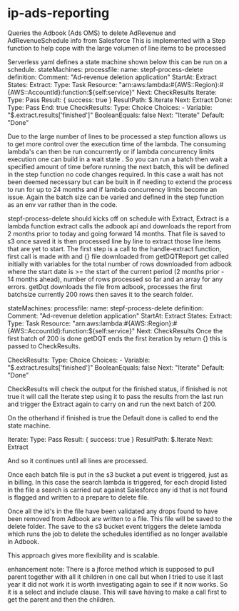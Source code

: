 # ip-ads-reporting
Queries the Adbook (Ads OMS) to delete AdRevenue and AdRevenueSchedule info from Salesforce
This is implemented with a Step function to help cope with the large volumen of line items to be processed

Serverless yaml defines a state machine shown below this can be run on a schedule.
stateMachines:
    processfile:
      name: stepf-process-delete
      definition:
        Comment: "Ad-revenue deletion application"
        StartAt: Extract
        States:
          Extract:
            Type: Task
            Resource: "arn:aws:lambda:#{AWS::Region}:#{AWS::AccountId}:function:${self:service}" 
            Next: CheckResults
          Iterate:
            Type: Pass
            Result: { success: true }
            ResultPath: $.Iterate
            Next: Extract
          Done:
            Type: Pass
            End: true  
          CheckResults: 
            Type: Choice
            Choices: 
              - Variable: "$.extract.results['finished']"
                BooleanEquals: false
                Next: "Iterate"
            Default: "Done"

Due to the large number of lines to be processed a step function allows us to get more control over the execution time of the lambda.  The consuming lambda's can then be run concurrently or if lambda concurrency limits execution one can build in a wait state .  So you can run a batch then wait a specified amount of time before running the next batch, this will be defined in the step function no code changes required.  In this case a wait has not been deemed necessary but can be built in if needing to extend the process to run for up to 24 months and if lambda concurrency limits become an issue. Again the batch size can be varied and defined in the step function as an env var rather than in the code.

stepf-process-delete should kicks off on schedule with Extract, Extract is a lambda function extract calls the adbook api and downloads the report from 2 months prior to today and going forward 14 months.  That file is saved to s3 once saved it is then processed line by line to extract those line items that are yet to start.  The first step is a call to the handle-extract function, first call is made with and {}
file downloaded from  getDQTReport get called initially with variables for the total number of rows downloaded from adbook where the start date is >= the start of the current period (2 months prior - 14 months ahead), number of rows processed so far and an array for any errors.  getDqt downloads the file from adbook, processes the first batchsize currently 200 rows then saves it to the search folder.

stateMachines:
    processfile:
      name: stepf-process-delete
      definition:
        Comment: "Ad-revenue deletion application"
        StartAt: Extract
        States:
          Extract:
            Type: Task
            Resource: "arn:aws:lambda:#{AWS::Region}:#{AWS::AccountId}:function:${self:service}" 
            Next: CheckResults
Once the first batch of 200 is done getDQT ends the first iteration by return {} this is passed to CheckResults.

CheckResults: 
            Type: Choice
            Choices: 
              - Variable: "$.extract.results['finished']"
                BooleanEquals: false
                Next: "Iterate"
            Default: "Done"

 CheckResults will check the output for the finished status, if finished is not true it will call the Iterate step using it to pass the results from the last run and trigger the Extract again to carry on and run the next batch of 200.

 On the otherhand if finished is true the Default done is called to end the state machine.

 Iterate:
            Type: Pass
            Result: { success: true }
            ResultPath: $.Iterate
            Next: Extract

And so it continues until all lines are processed.

Once each batch file is put in the s3 bucket a put event is triggered, just as in billing.  In this case the search lambda is triggered, for each dropid listed in the file a search is carried out against Salesforce any id that is not found is flagged and written to a prepare to delete file.

Once all the id's in the file have been validated any drops found to have been removed from Adbook are written to a file.  This file will be saved to the delete folder.  The save to the s3 bucket event triggers the delete lambda which runs the job to delete the schedules identified as no longer available in Adbook.

This approach gives more flexibility and is scalable.

enhancement note: There is a jforce method which is supposed to pull parent together with all it children in one call but when I tried to use it last year it did not work it is worth investigating again to see if it now works.  So it is a select and include clause.  This will save having to make a call first to get the parent and then the children.


